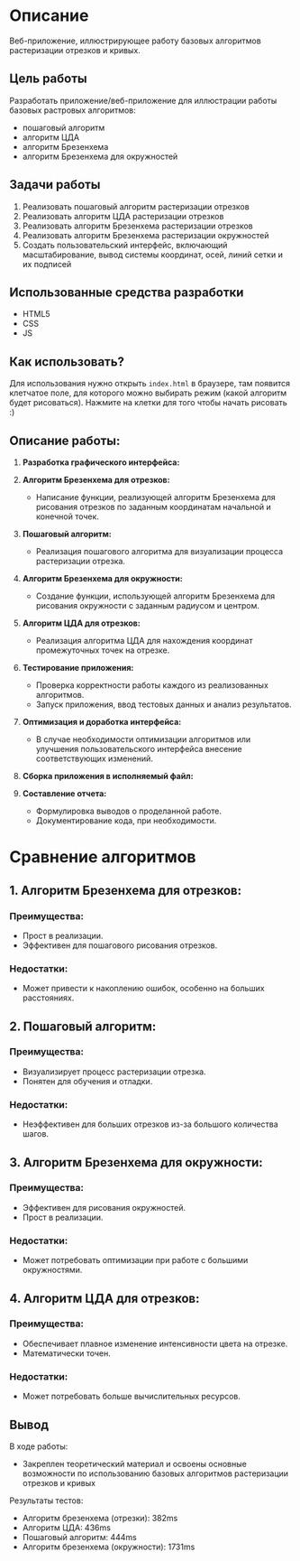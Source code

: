 # Описание
Веб-приложение, иллюстрирующее работу базовых алгоритмов растеризации отрезков и кривых.

## Цель работы
Разработать приложение/веб-приложение для иллюстрации работы базовых растровых алгоритмов:
- пошаговый алгоритм
- алгоритм ЦДА
- алгоритм Брезенхема
- алгоритм Брезенхема для окружностей


## Задачи работы
1. Реализовать пошаговый алгоритм растеризации отрезков
2. Реализовать алгоритм ЦДА растеризации отрезков
3. Реализовать алгоритм Брезенхема растеризации отрезков
4. Реализовать алгоритм Брезенхема растеризации окружностей
5. Создать пользовательский интерфейс, включающий масштабирование, вывод системы координат, осей, линий сетки и их подписей


## Использованные средства разработки
- HTML5
- CSS
- JS

## Как использовать?
Для использования нужно открыть `index.html`  в браузере, там появится клетчатое поле, для которого можно выбирать режим (какой алгоритм будет рисоваться).
Нажмите на клетки для того чтобы начать рисовать :)

## Описание работы:
1. **Разработка графического интерфейса:**

2. **Алгоритм Брезенхема для отрезков:**
    - Написание функции, реализующей алгоритм Брезенхема для рисования отрезков по заданным координатам начальной и конечной точек.

3. **Пошаговый алгоритм:**
    - Реализация пошагового алгоритма для визуализации процесса растеризации отрезка.

4. **Алгоритм Брезенхема для окружности:**
    - Создание функции, использующей алгоритм Брезенхема для рисования окружности с заданным радиусом и центром.

5. **Алгоритм ЦДА для отрезков:**
    - Реализация алгоритма ЦДА для нахождения координат промежуточных точек на отрезке.

6. **Тестирование приложения:**
    - Проверка корректности работы каждого из реализованных алгоритмов.
    - Запуск приложения, ввод тестовых данных и анализ результатов.

7. **Оптимизация и доработка интерфейса:**
    - В случае необходимости оптимизации алгоритмов или улучшения пользовательского интерфейса внесение соответствующих изменений.

8. **Сборка приложения в исполняемый файл:**

9. **Составление отчета:**
    - Формулировка выводов о проделанной работе.
    - Документирование кода, при необходимости.


# Сравнение алгоритмов

## 1. Алгоритм Брезенхема для отрезков:

### Преимущества:
- Прост в реализации.
- Эффективен для пошагового рисования отрезков.

### Недостатки:
- Может привести к накоплению ошибок, особенно на больших расстояниях.

## 2. Пошаговый алгоритм:

### Преимущества:
- Визуализирует процесс растеризации отрезка.
- Понятен для обучения и отладки.

### Недостатки:
- Неэффективен для больших отрезков из-за большого количества шагов.

## 3. Алгоритм Брезенхема для окружности:

### Преимущества:
- Эффективен для рисования окружностей.
- Прост в реализации.

### Недостатки:
- Может потребовать оптимизации при работе с большими окружностями.

## 4. Алгоритм ЦДА для отрезков:

### Преимущества:
- Обеспечивает плавное изменение интенсивности цвета на отрезке.
- Математически точен.

### Недостатки:
- Может потребовать больше вычислительных ресурсов.


## Вывод
В ходе работы:
- Закреплен теоретический материал и освоены основные возможности по использованию базовых алгоритмов растеризации отрезков и кривых


Результаты тестов:
- Алгоритм брезенхема (отрезки): 382ms
- Алгоритм ЦДА: 436ms
- Пошаговый алгоритм: 444ms
- Алгоритм брезенхема (окружности): 1731ms